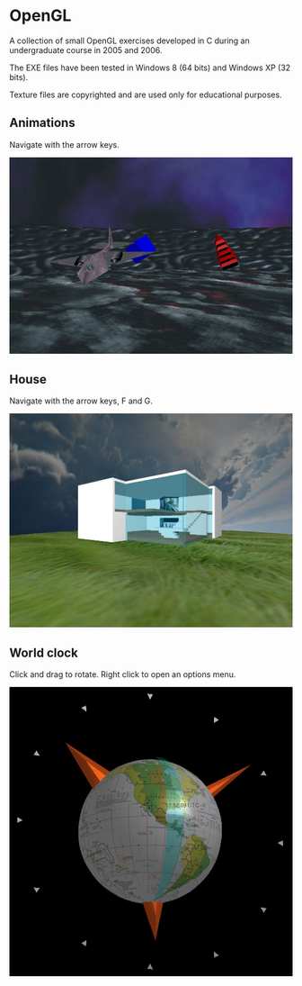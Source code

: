 # OpenGL
A collection of small OpenGL exercises developed in C during an undergraduate course in 2005 and 2006.

The EXE files have been tested in Windows 8 (64 bits) and Windows XP (32 bits).

Texture files are copyrighted and are used only for educational purposes.

## Animations

Navigate with the arrow keys.

![3D Animations](animations.jpg)

## House

Navigate with the arrow keys, F and G.

![3D House](house.jpg)

## World clock

Click and drag to rotate. Right click to open an options menu.

![3D World clock](world_clock.jpg)
